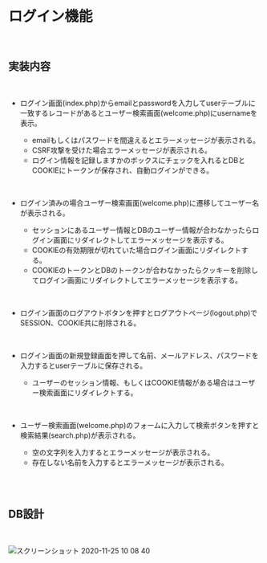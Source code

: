 

# ログイン機能

<br>

## 実装内容

<br>

* ログイン画面(index.php)からemailとpasswordを入力してuserテーブルに一致するレコードがあるとユーザー検索画面(welcome.php)にusernameを表示。


	* emailもしくはパスワードを間違えるとエラーメッセージが表示される。
	* CSRF攻撃を受けた場合エラーメッセージが表示される。
	* ログイン情報を記録しますかのボックスにチェックを入れるとDBとCOOKIEにトークンが保存され、自動ログインができる。
<br>

* ログイン済みの場合ユーザー検索画面(welcome.php)に遷移してユーザー名が表示される。

	* セッションにあるユーザー情報とDBのユーザー情報が合わなかったらログイン画面にリダイレクトしてエラーメッセージを表示する。
	* COOKIEの有効期限が切れていた場合ログイン画面にリダイレクトする。
	* COOKIEのトークンとDBのトークンが合わなかったらクッキーを削除してログイン画面にリダイレクトしてエラーメッセージを表示する。
<br>

* ログイン画面のログアウトボタンを押すとログアウトページ(logout.php)でSESSION、COOKIE共に削除される。

<br>

* ログイン画面の新規登録画面を押して名前、メールアドレス、パスワードを入力するとuserテーブルに保存される。

	* ユーザーのセッション情報、もしくはCOOKIE情報がある場合はユーザー検索画面にリダイレクトする。

<br>

* ユーザー検索画面(welcome.php)のフォームに入力して検索ボタンを押すと検索結果(search.php)が表示される。


	* 空の文字列を入力するとエラーメッセージが表示される。
	* 存在しない名前を入力するとエラーメッセージが表示される。

<br>
<br>

## DB設計

<br>

![スクリーンショット 2020-11-25 10 08 40](https://user-images.githubusercontent.com/68269509/100169286-72f68580-2f06-11eb-9acf-7817592be8fc.png)





